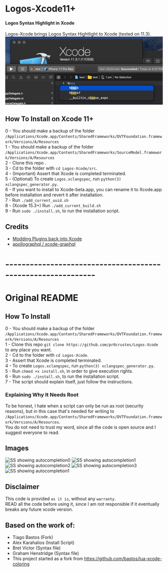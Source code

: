 # Logos-Xcode11+ 
#### Logos Syntax Highlight in Xcode 
Logos-Xcode brings Logos Syntax Hightlight to Xcode (tested on 11.3). 
![](imgs/xc11.3.png)

## How To Install on Xcode 11+
0 - You should make a backup of the folder `/Applications/Xcode.app/Contents/SharedFrameworks/DVTFoundation.framework/Versions/A/Resources`  
1 - You should make a backup of the folder `/Applications/Xcode.app/Contents/SharedFrameworks/SourceModel.framework/Versions/A/Resources`  
2 - Clone this repo .  
3 - Cd to the folder with `cd Logos-Xcode/src`.  
4 - (Important) Assert that Xcode is completed terminated.  
5 - (Optional) To create `Logos.xclangspec`, run `python(3) xclangspec_generator.py`.  
6 - If you want to install to Xcode-beta.app, you can rename it to Xcode.app before installation and revert it after installation.  
7 - Run `./add_current_uuid.sh`  
8 - (Xcode 15.3+) Run `./add_current_build.sh`  
9 - Run `sudo ./install.sh`, to run the installation script.  

## Credits

* [Modding Plugins back into Xcode](https://bryce.co/xcode-plugin-loader/)
* [apollographql / xcode-graphql](https://github.com/apollographql/xcode-graphql)

# ------------------------------------------------------------
# Original README
## How To Install
0 - You should make a backup of the folder `/Applications/Xcode.app/Contents/SharedFrameworks/DVTFoundation.framework/Versions/A/Resources`  
1 - Clone this repo `git clone https://github.com/pr0crustes/Logos-Xcode` to any place you want.  
2 - Cd to the folder with `cd Logos-Xcode`.  
3 - Assert that Xcode is completed terminated.  
4 - To create `Logos.xclangspec`, run `python(3) xclangspec_generator.py`.  
5 - Run `chmod +x install.sh`, in order to give execution rights.  
6 - Run `sudo ./install.sh`, to run the installation script.  
7 - The script should explain itself, just follow the instructions.  
  
### Explaining Why It Needs Root 
To be honest, I hate when a script can only be run as root (security reasons), but in this case that's needed for writing to `/Applications/Xcode.app/Contents/SharedFrameworks/DVTFoundation.framework/Versions/A/Resources`.  
You do not need to trust my word, since all the code is open source and I suggest everyone to read.  
  
## Images
![SS showing autocompletion0](imgs/SS_import.png)
![SS showing autocompletion1](imgs/SS_hook.png)
![SS showing autocompletion2](imgs/SS_live.png)
![SS showing autocompletion3](imgs/SS_end.png)
![SS showing autocompletion1](imgs/SS_c.png)
  
## Disclaimer
This code is provided `as it is`, without any `warranty`.  
READ all the code before using it, since I am not responsible if it eventually breaks any future xcode version.  
  
## Based on the work of: 
* Tiago Bastos (Fork) 
* Alex Karahalios (Install Script) 
* Bret Victor (Syntax file) 
* Graham Henstridge (Syntax file) 
* This project started as a fork from https://github.com/bastos/lua-xcode-coloring
